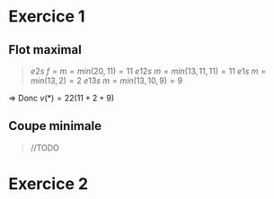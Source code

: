 # Exercice 1
## Flot maximal
> $e2s$ $f = m = min(20, 11) = 11$
> $e12s$ $m = min(13, 11, 11)=11$
> $e1s$ $m=min(13, 2) = 2$
> $e13s$ $m=min(13, 10, 9) = 9$

=> Donc $v(*) = 22 (11 + 2 + 9)$

## Coupe minimale
> //TODO

# Exercice 2

> 
